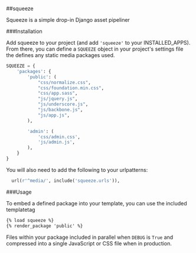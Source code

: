 ##squeeze

Squeeze is a simple drop-in Django asset pipeliner

###Installation

Add squeeze to your project (and add `'squeeze'` to your INSTALLED_APPS). From there, you can define a `SQUEEZE` object in your project's settings file the defines any static media packages used.

```python
SQUEEZE = {
    'packages': {
        'public': (
            "css/normalize.css",
            "css/foundation.min.css",
            "css/app.sass",
            "js/jquery.js",
            "js/underscore.js",
            "js/backbone.js",
            "js/app.js",
        ),

        'admin': (
            'css/admin.css',
            'js/admin.js',
        ),
    }
}
```

You will also need to add the following to your urlpatterns:

```python
  url(r'^media/', include('squeeze.urls')),
```

###Usage

To embed a defined package into your template, you can use the included templatetag

```html
{% load squeeze %}
{% render_package 'public' %}
```

Files within your package included in parallel when `DEBUG` is `True` and compressed into a single JavaScript or CSS file when in production.

